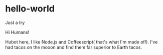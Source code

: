 # hello-world
Just a try

Hi Humans!

Hubot here, I like Node.js and Coffeescript( that's what I'm made of!).
I've had tacos on the mooon and find them far superior to Earth tacos.
